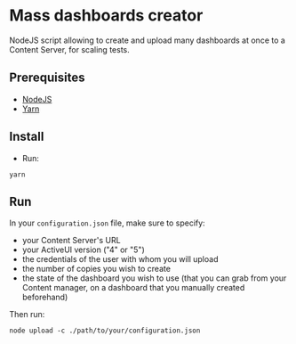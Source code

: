 # Mass dashboards creator

NodeJS script allowing to create and upload many dashboards at once to a Content Server, for scaling tests.

## Prerequisites

- [NodeJS](https://nodejs.org/en/download/)
- [Yarn](https://classic.yarnpkg.com/en/docs/install)

## Install

- Run:

```
yarn
```

## Run

In your `configuration.json` file, make sure to specify:

- your Content Server's URL
- your ActiveUI version ("4" or "5")
- the credentials of the user with whom you will upload
- the number of copies you wish to create
- the state of the dashboard you wish to use (that you can grab from your Content manager, on a dashboard that you manually created beforehand)

Then run:

```
node upload -c ./path/to/your/configuration.json
```
